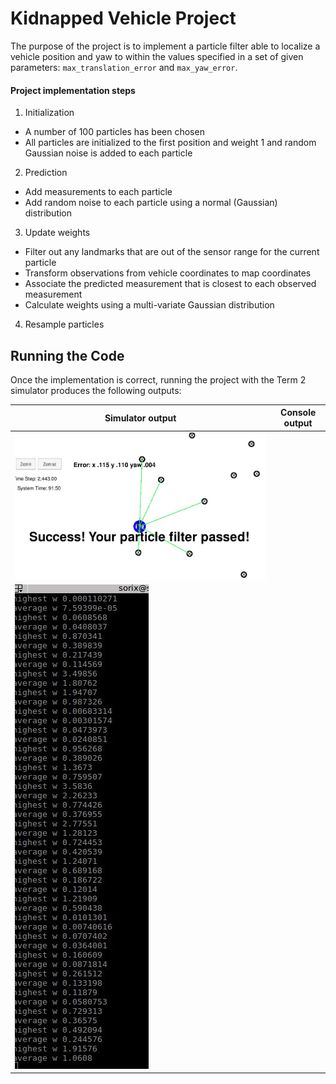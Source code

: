 # Kidnapped Vehicle Project

The purpose of the project is to implement a particle filter able to localize a vehicle position and yaw to within the values specified in a set of given parameters: `max_translation_error` and `max_yaw_error`.


#### Project implementation steps

1. Initialization
- A number of 100 particles has been chosen
- All particles are initialized to the first position and weight 1 and random Gaussian noise is added to each particle

2. Prediction
- Add measurements to each particle 
- Add random noise to each particle using a normal (Gaussian) distribution

3. Update weights
- Filter out any landmarks that are out of the sensor range for the current particle
- Transform observations from vehicle coordinates to map coordinates
- Associate the predicted measurement that is closest to each observed measurement
- Calculate weights using a multi-variate Gaussian distribution

4. Resample particles



## Running the Code

Once the implementation is correct, running the project with the Term 2 simulator produces the following outputs:

| Simulator output | Console output |
| --- | --- |
| ![Your particle filter passed](https://raw.githubusercontent.com/sorix6/CarND-Kidnapped-Vehicle-Project/master/images/filter_pass.JPG) | 
![Console output](https://raw.githubusercontent.com/sorix6/CarND-Kidnapped-Vehicle-Project/master/images/console.JPG) |
